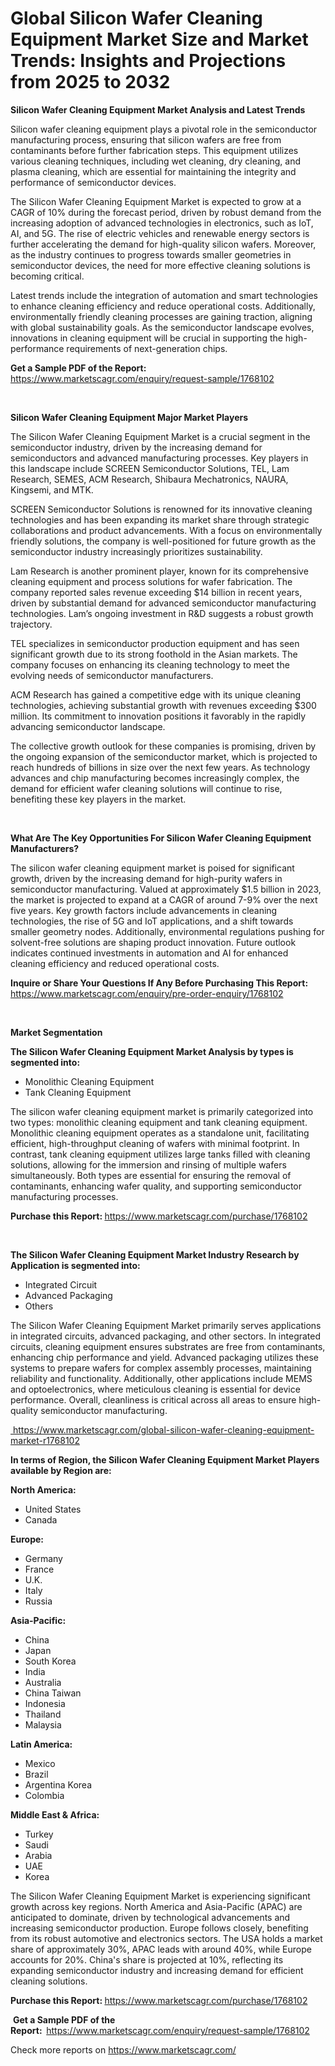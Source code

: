 <p><h1>Global Silicon Wafer Cleaning Equipment Market Size and Market Trends: Insights and Projections from 2025 to 2032</h1></p><p><strong>Silicon Wafer Cleaning Equipment Market Analysis and Latest Trends</strong></p>
<p><p>Silicon wafer cleaning equipment plays a pivotal role in the semiconductor manufacturing process, ensuring that silicon wafers are free from contaminants before further fabrication steps. This equipment utilizes various cleaning techniques, including wet cleaning, dry cleaning, and plasma cleaning, which are essential for maintaining the integrity and performance of semiconductor devices.</p><p>The Silicon Wafer Cleaning Equipment Market is expected to grow at a CAGR of 10% during the forecast period, driven by robust demand from the increasing adoption of advanced technologies in electronics, such as IoT, AI, and 5G. The rise of electric vehicles and renewable energy sectors is further accelerating the demand for high-quality silicon wafers. Moreover, as the industry continues to progress towards smaller geometries in semiconductor devices, the need for more effective cleaning solutions is becoming critical.</p><p>Latest trends include the integration of automation and smart technologies to enhance cleaning efficiency and reduce operational costs. Additionally, environmentally friendly cleaning processes are gaining traction, aligning with global sustainability goals. As the semiconductor landscape evolves, innovations in cleaning equipment will be crucial in supporting the high-performance requirements of next-generation chips.</p></p>
<p><strong>Get a Sample PDF of the Report:&nbsp;</strong> <a href="https://www.marketscagr.com/enquiry/request-sample/1768102?utm_campaign=3506&utm_medium=2&utm_source=Github&utm_content=ia&utm_term=11042025&utm_id=silicon-wafer-cleaning-equipment">https://www.marketscagr.com/enquiry/request-sample/1768102</a></p>
<p>&nbsp;</p>
<p><strong>Silicon Wafer Cleaning Equipment Major Market Players</strong></p>
<p><p>The Silicon Wafer Cleaning Equipment Market is a crucial segment in the semiconductor industry, driven by the increasing demand for semiconductors and advanced manufacturing processes. Key players in this landscape include SCREEN Semiconductor Solutions, TEL, Lam Research, SEMES, ACM Research, Shibaura Mechatronics, NAURA, Kingsemi, and MTK.</p><p>SCREEN Semiconductor Solutions is renowned for its innovative cleaning technologies and has been expanding its market share through strategic collaborations and product advancements. With a focus on environmentally friendly solutions, the company is well-positioned for future growth as the semiconductor industry increasingly prioritizes sustainability.</p><p>Lam Research is another prominent player, known for its comprehensive cleaning equipment and process solutions for wafer fabrication. The company reported sales revenue exceeding $14 billion in recent years, driven by substantial demand for advanced semiconductor manufacturing technologies. Lam’s ongoing investment in R&D suggests a robust growth trajectory.</p><p>TEL specializes in semiconductor production equipment and has seen significant growth due to its strong foothold in the Asian markets. The company focuses on enhancing its cleaning technology to meet the evolving needs of semiconductor manufacturers.</p><p>ACM Research has gained a competitive edge with its unique cleaning technologies, achieving substantial growth with revenues exceeding $300 million. Its commitment to innovation positions it favorably in the rapidly advancing semiconductor landscape.</p><p>The collective growth outlook for these companies is promising, driven by the ongoing expansion of the semiconductor market, which is projected to reach hundreds of billions in size over the next few years. As technology advances and chip manufacturing becomes increasingly complex, the demand for efficient wafer cleaning solutions will continue to rise, benefiting these key players in the market.</p></p>
<p>&nbsp;</p>
<p><strong>What Are The Key Opportunities For Silicon Wafer Cleaning Equipment Manufacturers?</strong></p>
<p><p>The silicon wafer cleaning equipment market is poised for significant growth, driven by the increasing demand for high-purity wafers in semiconductor manufacturing. Valued at approximately $1.5 billion in 2023, the market is projected to expand at a CAGR of around 7-9% over the next five years. Key growth factors include advancements in cleaning technologies, the rise of 5G and IoT applications, and a shift towards smaller geometry nodes. Additionally, environmental regulations pushing for solvent-free solutions are shaping product innovation. Future outlook indicates continued investments in automation and AI for enhanced cleaning efficiency and reduced operational costs.</p></p>
<p><strong>Inquire or Share Your Questions If Any Before Purchasing This Report:</strong> <a href="https://www.marketscagr.com/enquiry/pre-order-enquiry/1768102?utm_campaign=3506&utm_medium=2&utm_source=Github&utm_content=ia&utm_term=11042025&utm_id=silicon-wafer-cleaning-equipment">https://www.marketscagr.com/enquiry/pre-order-enquiry/1768102</a></p>
<p>&nbsp;</p>
<p><strong>Market Segmentation</strong></p>
<p><strong>The Silicon Wafer Cleaning Equipment Market Analysis by types is segmented into:</strong></p>
<p><ul><li>Monolithic Cleaning Equipment</li><li>Tank Cleaning Equipment</li></ul></p>
<p><p>The silicon wafer cleaning equipment market is primarily categorized into two types: monolithic cleaning equipment and tank cleaning equipment. Monolithic cleaning equipment operates as a standalone unit, facilitating efficient, high-throughput cleaning of wafers with minimal footprint. In contrast, tank cleaning equipment utilizes large tanks filled with cleaning solutions, allowing for the immersion and rinsing of multiple wafers simultaneously. Both types are essential for ensuring the removal of contaminants, enhancing wafer quality, and supporting semiconductor manufacturing processes.</p></p>
<p><strong>Purchase this Report:&nbsp;</strong><a href="https://www.marketscagr.com/purchase/1768102?utm_campaign=3506&utm_medium=2&utm_source=Github&utm_content=ia&utm_term=11042025&utm_id=silicon-wafer-cleaning-equipment">https://www.marketscagr.com/purchase/1768102</a></p>
<p>&nbsp;</p>
<p><strong>The Silicon Wafer Cleaning Equipment Market Industry Research by Application is segmented into:</strong></p>
<p><ul><li>Integrated Circuit</li><li>Advanced Packaging</li><li>Others</li></ul></p>
<p><p>The Silicon Wafer Cleaning Equipment Market primarily serves applications in integrated circuits, advanced packaging, and other sectors. In integrated circuits, cleaning equipment ensures substrates are free from contaminants, enhancing chip performance and yield. Advanced packaging utilizes these systems to prepare wafers for complex assembly processes, maintaining reliability and functionality. Additionally, other applications include MEMS and optoelectronics, where meticulous cleaning is essential for device performance. Overall, cleanliness is critical across all areas to ensure high-quality semiconductor manufacturing.</p></p>
<p><a href="https://www.marketscagr.com/global-silicon-wafer-cleaning-equipment-market-r1768102?utm_campaign=3506&utm_medium=2&utm_source=Github&utm_content=ia&utm_term=11042025&utm_id=silicon-wafer-cleaning-equipment">&nbsp;https://www.marketscagr.com/global-silicon-wafer-cleaning-equipment-market-r1768102</a></p>
<p><strong>In terms of Region, the Silicon Wafer Cleaning Equipment Market Players available by Region are:</strong></p>
<p>
    <p> <strong> North America: </strong>
        <ul>
            <li>United States</li>
            <li>Canada</li>
        </ul>
        </p> 
    <p> <strong> Europe: </strong>
        <ul>
            <li>Germany</li>
            <li>France</li>
            <li>U.K.</li>
            <li>Italy</li>
            <li>Russia</li>
        </ul>
        </p> 
    <p> <strong> Asia-Pacific: </strong>
        <ul>
            <li>China</li>
            <li>Japan</li>
            <li>South Korea</li>
            <li>India</li>
            <li>Australia</li>
            <li>China Taiwan</li>
            <li>Indonesia</li>
            <li>Thailand</li>
            <li>Malaysia</li>
        </ul>
        </p> 
    <p> <strong> Latin America: </strong>
        <ul>
            <li>Mexico</li>
            <li>Brazil</li>
            <li>Argentina Korea</li>
            <li>Colombia</li>
        </ul>
        </p> 
    <p> <strong> Middle East & Africa: </strong>
        <ul>
            <li>Turkey</li>
            <li>Saudi</li>
            <li>Arabia</li>
            <li>UAE</li>
            <li>Korea</li>
        </ul>
    </p>
    </p>
<p><p>The Silicon Wafer Cleaning Equipment Market is experiencing significant growth across key regions. North America and Asia-Pacific (APAC) are anticipated to dominate, driven by technological advancements and increasing semiconductor production. Europe follows closely, benefiting from its robust automotive and electronics sectors. The USA holds a market share of approximately 30%, APAC leads with around 40%, while Europe accounts for 20%. China's share is projected at 10%, reflecting its expanding semiconductor industry and increasing demand for efficient cleaning solutions.</p></p>
<p><strong>Purchase this Report: </strong><a href="https://www.marketscagr.com/purchase/1768102?utm_campaign=3506&utm_medium=2&utm_source=Github&utm_content=ia&utm_term=11042025&utm_id=silicon-wafer-cleaning-equipment">https://www.marketscagr.com/purchase/1768102</a></p>
<p>&nbsp;<strong>Get a Sample PDF of the Report:&nbsp;&nbsp;</strong><a href="https://www.marketscagr.com/enquiry/request-sample/1768102?utm_campaign=3506&utm_medium=2&utm_source=Github&utm_content=ia&utm_term=11042025&utm_id=silicon-wafer-cleaning-equipment">https://www.marketscagr.com/enquiry/request-sample/1768102</a></p>
<p><strong></strong></p>
<p>Check more reports on <a href="https://www.marketscagr.com/?utm_campaign=3506&utm_medium=2&utm_source=Github&utm_content=ia&utm_term=11042025&utm_id=silicon-wafer-cleaning-equipment">https://www.marketscagr.com/</a></p>